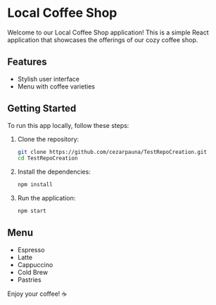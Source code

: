 # Local Coffee Shop

Welcome to our Local Coffee Shop application! This is a simple React application that showcases the offerings of our cozy coffee shop.

## Features
- Stylish user interface
- Menu with coffee varieties

## Getting Started
To run this app locally, follow these steps:
1. Clone the repository:
   ```bash
   git clone https://github.com/cezarpauna/TestRepoCreation.git
   cd TestRepoCreation
   ```
2. Install the dependencies:
   ```bash
   npm install
   ```
3. Run the application:
   ```bash
   npm start
   ```

## Menu
- Espresso
- Latte
- Cappuccino
- Cold Brew
- Pastries

Enjoy your coffee! ☕